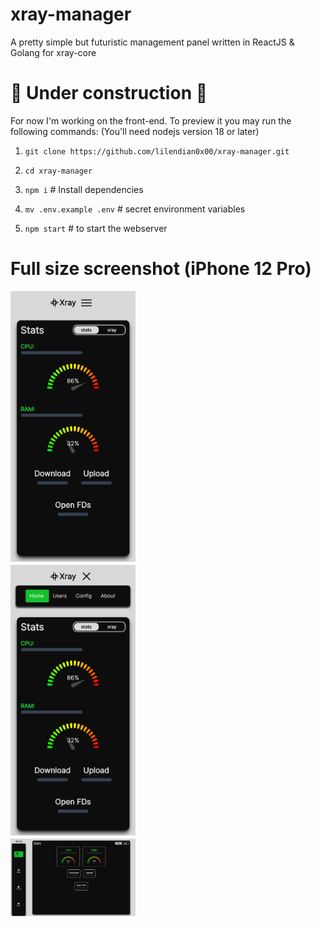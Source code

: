 # xray-manager

A pretty simple but futuristic management panel written in ReactJS & Golang for xray-core

# 🚧 Under construction 🚧

For now I'm working on the front-end. To preview it you may run the following commands: (You'll need nodejs version 18 or later)

1. `git clone https://github.com/lilendian0x00/xray-manager.git`

2. `cd xray-manager`

3. `npm i` # Install dependencies

4. `mv .env.example .env` # secret environment variables

5. `npm start` # to start the webserver

# Full size screenshot (iPhone 12 Pro)

<div style="display: flex; flex-direction:column; gap:5px;">
    <img src="./images/panel-i12pro.png" width="200">
    <img src="./images/panel-navbar.png" width="200">
    <img src="./images/desktop.png" width="200">
</div>
